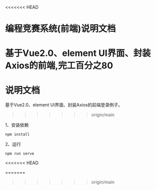 <<<<<<< HEAD
# 编程竞赛系统(前端)说明文档

基于Vue2.0、element UI界面、封装Axios的前端,完工百分之80
=======
# 说明文档

基于Vue2.0、element UI界面、封装Axios的前端登录例子。
>>>>>>> origin/main



1、安装依赖

```shell
npm install
```

2、运行

```shell
npm run serve
```
<<<<<<< HEAD

=======
>>>>>>> origin/main
